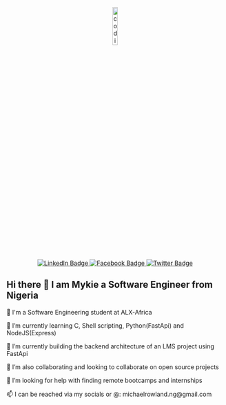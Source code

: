 <!--
**mykie88/mykie88** is a ✨ _special_ ✨ repository because its `README.md` (this file) appears on your GitHub profile.
Here are some ideas to get you started:

- 🔭 I’m currently working on ...
- 🌱 I’m currently learning ...
- 👯 I’m looking to collaborate on ...
- 🤔 I’m looking for help with ...
- 💬 Ask me about ...
- 📫 How to reach me: ...
- 😄 Pronouns: ...
- ⚡ Fun fact: ...
-->
<div id="header" align="center">
  <img src="https://media.giphy.com/media/M9gbBd9nbDrOTu1Mqx/giphy.gif" alt="coding gif" width="15%""/>
  <div id="badges">
  <a href="https://www.linkedin.com/in/michael-rowland-n-04705b226/">
    <img src="https://img.shields.io/badge/LinkedIn-blue?style=for-the-badge&logo=linkedin&logoColor=white" alt="LinkedIn Badge"/>
  </a>
  <a href="#">
    <img src="https://img.shields.io/badge/Facebook-red?style=for-the-badge&logo=facebook&logoColor=white" alt="Facebook Badge"/>
  </a>
  <a href="https://twitter.com/inc_mykie">
    <img src="https://img.shields.io/badge/Twitter-blue?style=for-the-badge&logo=twitter&logoColor=white" alt="Twitter Badge"/>
  </a>
  </div>
  <div>
    <img src="https://komarev.com/ghpvc/?username=mykie88&style=flat-square&color=blue" alt=""/>
  </div>
  <div align="left">
    <h2>Hi there 👋 I am Mykie a Software Engineer from Nigeria</h1>
    <p>🌱 I'm a Software Engineering student at ALX-Africa</p>
    <p>🌱 I’m currently learning C, Shell scripting, Python(FastApi) and NodeJS(Express)</p>
    <p>🔭 I’m currently building the backend architecture of an LMS project using FastApi</p>
    <p>👯 I’m also collaborating and looking to collaborate on open source projects</p>
    <p>🤔 I’m looking for help with finding remote bootcamps and internships</p>
    <p>📫 I can be reached via my socials or @: michaelrowland.ng@gmail.com</p>
  </div>
</div>

